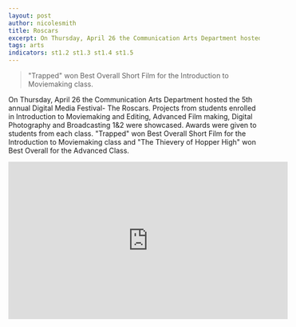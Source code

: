 ```yaml
---
layout: post
author: nicolesmith
title: Roscars
excerpt: On Thursday, April 26 the Communication Arts Department hosted the 5th annual Digital Media Festival- The Roscars.
tags: arts
indicators: st1.2 st1.3 st1.4 st1.5
---
```


<blockquote>"Trapped" won Best Overall Short Film for the Introduction to Moviemaking class.</blockquote>

On Thursday, April 26 the Communication Arts Department hosted the 5th annual Digital Media Festival- The Roscars.  Projects from students enrolled in Introduction to Moviemaking and Editing, Advanced Film making, Digital Photography and Broadcasting 1&2 were showcased.  Awards were given to students from each class.  "Trapped" won Best Overall Short Film for the Introduction to Moviemaking class and "The Thievery of Hopper High" won Best Overall for the Advanced Class.  ​

<iframe width="560" height="315" src="https://www.youtube.com/embed/P7O8lupEjqo?rel=0&amp;controls=0" frameborder="0" allow="autoplay; encrypted-media" allowfullscreen></iframe>

